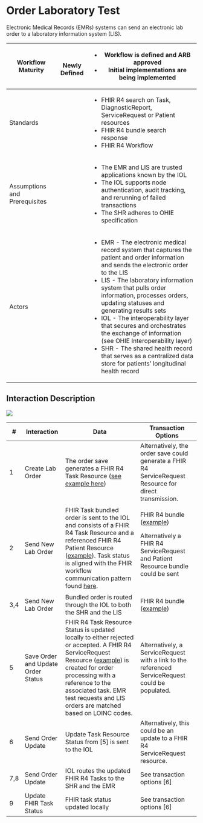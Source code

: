 # Order Laboratory Test

Electronic Medical Records (EMRs) systems can send an electronic lab order to a laboratory information system (LIS).

| **Workflow Maturity**         | <p><img src="https://lh6.googleusercontent.com/Kxkqfa92YGW3mIOmWio0Twi4YLMA92z6mL1MuFzkx4AWS5CX5zbzWid5z4p2W-e6O66llKpaU0r6lzwyXfhbIiWmkVEuPDy6stX5x5L8uC2DkEXs6qUFX-7xxXTlb9hbkg" alt=""></p><p><strong>Newly Defined</strong></p> | <p></p><ul><li><strong>Workflow is defined and ARB approved</strong></li><li><strong>Initial implementations are being implemented</strong></li></ul>                                                                                                                                                                                                                                                                                                                                                                                                                    |
| ----------------------------- | ----------------------------------------------------------------------------------------------------------------------------------------------------------------------------------------------------------------------------------- | ------------------------------------------------------------------------------------------------------------------------------------------------------------------------------------------------------------------------------------------------------------------------------------------------------------------------------------------------------------------------------------------------------------------------------------------------------------------------------------------------------------------------------------------------------------------------ |
| Standards                     |                                                                                                                                                                                                                                     | <p></p><ul><li>FHIR R4 search on Task, DiagnosticReport, ServiceRequest or Patient resources</li><li>FHIR R4 bundle search response</li><li>FHIR R4 Workflow</li></ul>                                                                                                                                                                                                                                                                                                                                                                                                   |
| Assumptions and Prerequisites |                                                                                                                                                                                                                                     | <p></p><ul><li>The EMR and LIS are trusted applications known by the IOL </li><li>The IOL supports node authentication, audit tracking, and rerunning of failed transactions</li><li>The SHR adheres to OHIE specification</li></ul>                                                                                                                                                                                                                                                                                                                                     |
| Actors                        |                                                                                                                                                                                                                                     | <p></p><ul><li>EMR - The electronic medical record system that captures the patient and order information and sends the electronic order to the LIS</li><li>LIS - The laboratory information system that pulls order information, processes orders, updating statuses and generating results sets</li><li>IOL - The interoperability layer that secures and orchestrates the exchange of information (see OHIE Interoperability layer)</li><li>SHR - The shared health record that serves as a centralized data store for patients’ longitudinal health record</li></ul> |

## **Interaction Description**&#x20;

![](https://lh6.googleusercontent.com/rmStLcHds3HOuCnVpcLYt6-3RIRWbR2jCa-s7jsKWQnvcdXo37rxEM23xYKsid4Qz6lVa2A2t2rZ\_9742sX\_mVGAQ5htfn9BYVcCRV0-06PPx--UAi6iXcx1Mr7blm6fqQ)

| **#** | Interaction                        | Data                                                                                                                                                                                                                                                                                                                                                                                                                   | Transaction Options                                                                                                                                                                                                                      |
| ----- | ---------------------------------- | ---------------------------------------------------------------------------------------------------------------------------------------------------------------------------------------------------------------------------------------------------------------------------------------------------------------------------------------------------------------------------------------------------------------------- | ---------------------------------------------------------------------------------------------------------------------------------------------------------------------------------------------------------------------------------------- |
| 1     | Create Lab Order                   | The order save generates a FHIR R4 Task Resource ([see example here](https://healthinformationexchange.org/en/latest/lis-workflows/lis-workflows.html#data-model))                                                                                                                                                                                                                                                     | Alternatively, the order save could generate a FHIR R4 ServiceRequest Resource for direct transmission.                                                                                                                                  |
| 2     | Send New Lab Order                 | FHIR Task bundled order is sent to the IOL and consists of a FHIR R4 Task Resource and a referenced FHIR R4 Patient Resource ([example](https://healthinformationexchange.org/en/latest/lis-workflows/lis-workflows.html#data-model)). Task status is aligned with the FHIR workflow communication pattern found [here](https://healthinformationexchange.org/en/latest/lis-workflows/lis-workflows.html#data-model)​. | <p>FHIR R4 bundle (<a href="https://healthinformationexchange.org/en/latest/lis-workflows/lis-workflows.html#data-model">example</a>)</p><p>Alternatively a FHIR R4 ServiceRequest and Patient Resource bundle could be sent<br><br></p> |
| 3,4   | Send New Lab Order                 | Bundled order is routed through the IOL to both the SHR and the LIS                                                                                                                                                                                                                                                                                                                                                    | FHIR R4 bundle ([example](https://healthinformationexchange.org/en/latest/lis-workflows/lis-workflows.html#data-model))                                                                                                                  |
| 5     | Save Order and Update Order Status | FHIR R4 Task Resource Status is updated locally to either rejected or accepted. A FHIR R4 ServiceRequest Resource ([example](https://healthinformationexchange.org/en/latest/lis-workflows/lis-workflows.html#data-model)) is created for order processing with a reference to the associated task. EMR test requests and LIS orders are matched based on LOINC codes.                                                 | Alternatively, a ServiceRequest with a link to the referenced ServiceRequest could be populated.                                                                                                                                         |
| 6     | Send Order Update                  | Update Task Resource Status from \[5]   is sent to the IOL                                                                                                                                                                                                                                                                                                                                                             | Alternatively, this could be an update to a FHIR R4 ServiceRequest resource.                                                                                                                                                             |
| 7,8   | Send Order Update                  | IOL routes the updated FHIR R4 Tasks to the SHR and the EMR                                                                                                                                                                                                                                                                                                                                                            | See transaction options \[6]                                                                                                                                                                                                             |
| 9     | Update FHIR Task Status            | FHIR task status updated locally                                                                                                                                                                                                                                                                                                                                                                                       | See transaction options \[6]                                                                                                                                                                                                             |

##

